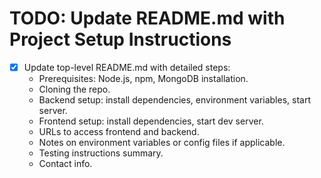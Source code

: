 # TODO: Update README.md with Project Setup Instructions

- [x] Update top-level README.md with detailed steps:
  - Prerequisites: Node.js, npm, MongoDB installation.
  - Cloning the repo.
  - Backend setup: install dependencies, environment variables, start server.
  - Frontend setup: install dependencies, start dev server.
  - URLs to access frontend and backend.
  - Notes on environment variables or config files if applicable.
  - Testing instructions summary.
  - Contact info.
